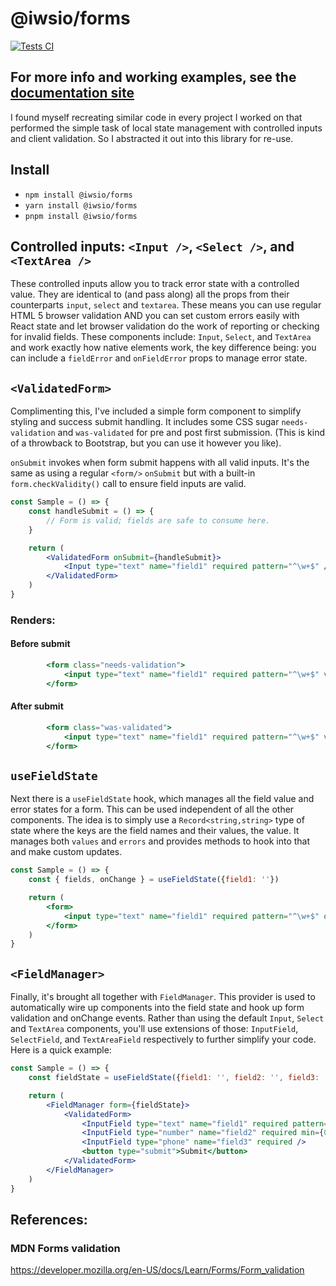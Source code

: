# @iwsio/forms

[![Tests CI](https://github.com/IWSLLC/iwsio-forms/actions/workflows/test.yaml/badge.svg)](https://github.com/IWSLLC/iwsio-forms/actions/workflows/test.yaml)

## For more info and working examples, see the [documentation site](https://forms.iws.io)

I found myself recreating similar code in every project I worked on that performed the simple task of local state management with controlled inputs and client validation. So I abstracted it out into this library for re-use. 

## Install
 - `npm install @iwsio/forms`
 - `yarn install @iwsio/forms`
 - `pnpm install @iwsio/forms`

## Controlled inputs: `<Input />`, `<Select />`, and `<TextArea />` 
These controlled inputs allow you to track error state with a controlled value. They are identical to (and pass along) all the props from their counterparts `input`, `select` and `textarea`. These means you can use regular HTML 5 browser validation AND you can set custom errors easily with React state and let browser validation do the work of reporting or checking for invalid fields. These components include: `Input`, `Select`, and `TextArea` and work exactly how native elements work, the key difference being: you can include a `fieldError` and `onFieldError` props to manage error state. 

## `<ValidatedForm>`
Complimenting this, I've included a simple form component to simplify styling and success submit handling. It includes some CSS sugar `needs-validation` and `was-validated` for pre and post first submission. (This is kind of a throwback to Bootstrap, but you can use it however you like).

`onSubmit` invokes when form submit happens with all valid inputs. It's the same as using a regular `<form/>` `onSubmit` but with a built-in `form.checkValidity()` call to ensure field inputs are valid.

```jsx
const Sample = () => {
	const handleSubmit = () => {
		// Form is valid; fields are safe to consume here.
	}

	return (
		<ValidatedForm onSubmit={handleSubmit}>
			<Input type="text" name="field1" required pattern="^\w+$" />
		</ValidatedForm>
	)
}
```

### Renders:

#### Before submit
```jsx
		<form class="needs-validation">
			<input type="text" name="field1" required pattern="^\w+$" value="" />
		</form>
```
#### After submit
```jsx
		<form class="was-validated">
			<input type="text" name="field1" required pattern="^\w+$" value="" />
		</form>
```

## `useFieldState`
Next there is a `useFieldState` hook, which manages all the field value and error states for a form. This can be used independent of all the other components. The idea is to simply use a `Record<string,string>` type of state where the keys are the field names and their values, the value. It manages both `values` and `errors` and provides methods to hook into that and make custom updates. 

```jsx
const Sample = () => {
	const { fields, onChange } = useFieldState({field1: ''})

	return (
		<form>
			<input type="text" name="field1" required pattern="^\w+$" onChange={onChange} value={fields.field1} />
		</form>
	)
}
```

## `<FieldManager>`
Finally, it's brought all together with `FieldManager`. This provider is used to automatically wire up components into the field state and hook up form validation and onChange events. Rather than using the default `Input`, `Select` and `TextArea` components, you'll use extensions of those: `InputField`, `SelectField`, and `TextAreaField` respectively to further simplify your code. Here is a quick example:

```jsx
const Sample = () => {
	const fieldState = useFieldState({field1: '', field2: '', field3: ''})

	return (
		<FieldManager form={fieldState}>
			<ValidatedForm>
				<InputField type="text" name="field1" required pattern="^\w+$" />
				<InputField type="number" name="field2" required min={0} max={10} step={1} />
				<InputField type="phone" name="field3" required />
				<button type="submit">Submit</button>
			</ValidatedForm>
		</FieldManager>
	)
}
```

## References:
### MDN Forms validation
https://developer.mozilla.org/en-US/docs/Learn/Forms/Form_validation

